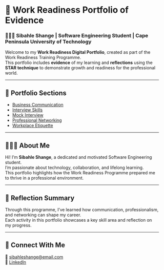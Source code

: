 # 🌟 Work Readiness Portfolio of Evidence  
### 👩🏽‍💻 Sibahle Shange | Software Engineering Student | Cape Peninsula University of Technology

Welcome to my **Work Readiness Digital Portfolio**, created as part of the Work Readiness Training Programme.  
This portfolio includes **evidence** of my learning and **reflections** using the **STAR technique** to demonstrate growth and readiness for the professional world.

---

## 📂 Portfolio Sections
- [Business Communication](./business-communication.md)
- [Interview Skills](./interview-skills.md)
- [Mock Interview](./mock-interview.md)
- [Professional Networking](./professional-networking.md)
- [Workplace Etiquette](./workplace-etiquette.md)

---

## 👩🏽‍🎓 About Me
Hi! I’m **Sibahle Shange**, a dedicated and motivated Software Engineering student.  
I’m passionate about technology, collaboration, and lifelong learning.  
This portfolio highlights how the Work Readiness Programme prepared me to thrive in a professional environment.

---

## 🧠 Reflection Summary
Through this programme, I’ve learned how communication, professionalism, and networking can shape my career.  
Each activity in this portfolio showcases a key skill area and reflection on my progress.

---

## 🚀 Connect With Me
📧 [sibahleshange@email.com](mailto:sibahleshange@email.com)  
💼 [LinkedIn](https://linkedin.com/in/your-profile)  
